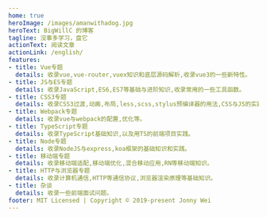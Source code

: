 ```yaml
---
home: true
heroImage: /images/amanwithadog.jpg
heroText: BigWillC 的博客
tagline: 没事多学习，盘它
actionText: 阅读文章
actionLink: /english/
features:
- title: Vue专题
  details: 收录vue,vue-router,vuex知识和底层源码解析,收录vue3的一些新特性。
- title: JS与ES专题
  details: 收录JavaScript,ES6,ES7等基础与进阶知识,收录常用的一些工具函数。
- title: CSS3专题
  details: 收录CSS3过渡,动画,布局,less,scss,stylus预编译器的用法,CSS与JS的实践。
- title: Webpack专题
  details: 收录vue与webpack的配置,优化等。
- title: TypeScript专题
  details: 收录TypeScript基础知识,以及用TS的前端项目实践。
- title: Node专题
  details: 收录NodeJS与express,koa框架的基础知识和实践。
- title: 移动端专题
  details: 收录移动端适配,移动端优化,混合移动应用,RN等移动端知识。
- title: HTTP与浏览器专题
  details: 收录计算机通信,HTTP等通信协议,浏览器渲染原理等基础知识。
- title: 杂谈
  details: 收录一些前端面试问题。
footer: MIT Licensed | Copyright © 2019-present Jonny Wei 
---
```


